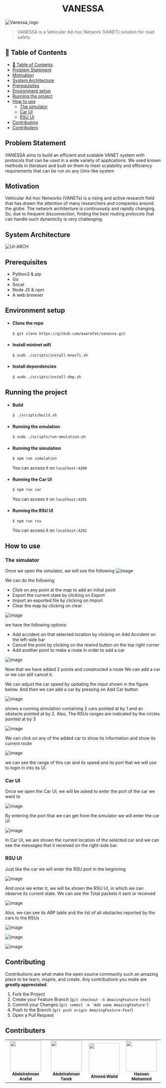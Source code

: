 <h1 align='center'>VANESSA</h1>

![Vanessa_logo](https://user-images.githubusercontent.com/35429211/179373701-b637b68a-8799-42aa-862a-b5d4ce94292a.png)

> VANESSA is a Vehicular Ad-hoc Network (VANET) solution for road safety

## 📝 Table of Contents

<!--ts-->

- [📝 Table of Contents](#-table-of-contents)
- [Problem Statement](#problem-statement)
- [Motivation](#motivation)
- [System Architecture](#system-architecture)
- [Prerequisites](#prerequisites)
- [Environment setup](#environment-setup)
- [Running the project](#running-the-project)
- [How to use](#how-to-use)
  - [The simulator](#the-simulator)
  - [Car UI](#car-ui)
  - [RSU UI](#rsu-ui)
- [Contributing](#contributing)
- [Contributers](#contributers)

<!--te-->

## Problem Statement

<a name="problem-statement"></a>

VANESSA aims to build an efficient and scalable VANET system with protocols that can be used in a wide variety of applications. We used known methods in literature and built on them to meet scalability and efficiency requirements that can be run on any Unix-like system

## Motivation

<a name="motv"></a>

Vehicular Ad-hoc Networks (VANETs) is a rising and active research field that has drawn the attention of many researchers and companies around the globe. The network architecture is continuously and rapidly changing. So, due to frequent disconnection, finding the best routing protocols that can handle such dynamicity is very challenging.

## System Architecture

<a name="sys-arch"></a>

![UI-ARCH](https://user-images.githubusercontent.com/35429211/179374062-feb498c0-3b0d-466b-946d-541ac33f8e9f.png)

## Prerequisites

<a name="prereq"></a>

- Python3 & pip
- Go
- Socat
- Node JS & npm
- A web browser

## Environment setup

<a name="env"></a>

- #### Clone the repo
  ```sh
  $ git clone https://github.com/aaarafat/vanessa.git
  ```
- #### Install mininet wifi

  ```sh
  $ sudo ./scripts/install-mnwifi.sh
  ```

- #### Install dependencies
  ```sh
  $ sudo ./scripts/install-dep.sh
  ```

## Running the project

- #### Build

  ```sh
  $ ./scripts/build.sh
  ```

- #### Running the emulation

  ```sh
  $ sudo ./scripts/run-emulation.sh
  ```

- #### Running the simulation

  ```sh
  $ npm run simulation
  ```

  You can access it on `localhost:4200`

- #### Running the Car UI

  ```sh
  $ npm run car
  ```

  You can access it on `localhost:4201`

- #### Running the RSU UI
  ```sh
  $ npm run rsu
  ```
  You can access it on `localhost:4202`

## How to use

### The simulator

Once we open the simulator, we will see the following
![image](https://user-images.githubusercontent.com/35429211/179374369-57fcbd00-a6b7-4a5d-ba8e-2f76b911833a.png)

We can do the following

- Click on any point at the map to add an initial point
- Export the current state by clicking on Export
- Import an exported file by clicking on Import
- Clear the map by clicking on clear

![image](https://user-images.githubusercontent.com/35429211/179374411-f7fc84a8-fb35-48d0-9758-8bb32438e7dc.png)

we have the following options:

- Add accident on that selected location by clicking on Add Accident on the left-side bar
- Cancel the point by clicking on the rewind button on the top right corner
- Add another point to make a route in order to add a car

![image](https://user-images.githubusercontent.com/35429211/179374451-03dfc3f1-3c2b-48c8-bae4-81b10b7eb612.png)

Now that we have added 2 points and constructed a route
We can add a car or we can still cancel it.

We can adjust the car speed by updating the input shown in the figure below. And then we can add a car by pressing on Add Car button

![image](https://user-images.githubusercontent.com/35429211/179374485-351386c9-c9df-40a9-bf48-cf33ce4a92d9.png)

shows a running simulation containing 2 cars pointed at by 1 and an obstacle pointed at by 2. Also, The RSUs ranges are indicated by the circles pointed at by 3

![image](https://user-images.githubusercontent.com/35429211/179374563-f75f5096-da5f-4dda-9794-461661702231.png)

We can click on any of the added car to show its information and show its current route

![image](https://user-images.githubusercontent.com/35429211/179374584-7e53f162-87ad-494e-a4ac-1168a8282f11.png)

we can see the range of this car and its speed and its port that we will use to login in into its UI.

### Car UI

Once we open the Car UI, we will be asked to enter the port of the car we want to

![image](https://user-images.githubusercontent.com/35429211/179374601-04e8a88d-553c-4758-8ea0-a2744e5222e9.png)

By entering the port that we can get from the simulator we will enter the car UI

![image](https://user-images.githubusercontent.com/35429211/179374614-0f9b0cf7-d18a-4e9f-9ab2-aaa697e1c196.png)

In Car UI, we are shown the current location of the selected car and we can see the messages that it received on the right-side bar.

### RSU UI

Just like the car we will enter the RSU port in the beginning

![image](https://user-images.githubusercontent.com/35429211/179374632-218684b4-b7d6-465f-8123-27dd99fd0f16.png)

And once we enter it, we will be shown the RSU UI, in which we can observe its current state. We can see the Total packets it sent or received

![image](https://user-images.githubusercontent.com/35429211/179374648-13c0e79c-0b14-4ced-890f-8380e3f29432.png)

Also, we can see its ARP table and the list of all obstacles reported by the cars to the RSUs

![image](https://user-images.githubusercontent.com/35429211/179374667-52ba937c-7451-489b-a868-fde0355f0c66.png)

![image](https://user-images.githubusercontent.com/35429211/179374674-af7c73d9-9ce3-4461-ba3f-186cef9ce2f5.png)

![image](https://user-images.githubusercontent.com/35429211/179374680-447f4b5c-4d33-4e75-ad3f-6785fea16bcd.png)

## Contributing

Contributions are what make the open source community such an amazing place to be learn, inspire, and create. Any contributions you make are **greatly appreciated**.

1. Fork the Project
2. Create your Feature Branch (`git checkout -b AmazingFeature-Feat`)
3. Commit your Changes (`git commit -m 'Add some AmazingFeature'`)
4. Push to the Branch (`git push origin AmazingFeature-Feat`)
5. Open a Pull Request

## Contributers

<table>
  <tr>
    <td align="center"><a href="https://github.com/D4rk1n"><img src="https://avatars.githubusercontent.com/u/44725090?s=460&v=4" width="100px;" alt=""/><br /><sub><b>Abdelrahman Arafat</b></sub></a><br /></td>
    <td align="center"><a href="https://github.com/fuboki10"><img src="https://avatars.githubusercontent.com/u/35429211?s=460&v=4" width="100px;" alt=""/><br /><sub><b>Abdelrahman Tarek</b></sub></a><br /></td>
    <td align="center"><a href="https://github.com/lido22"><img src="https://avatars.githubusercontent.com/u/42592954?v=4" width="100px;" alt=""/><br /><sub><b>Ahmed Walid</b></sub></a><br /></td>
    <td align="center"><a href="https://github.com/Hassan950"><img src="https://avatars.githubusercontent.com/u/42610032?s=460&v=4" width="100px;" alt=""/><br /><sub><b>Hassan Mohamed</b></sub></a><br /></td>
  </tr>
 </table>
